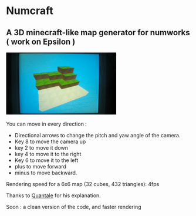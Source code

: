 # Numcraft
## A 3D minecraft-like map generator for numworks ( work on Epsilon ) 

<img src="src/WIN_20240616_23_59_28_Pro.jpg" alt="Sample app for Numworks Calculator" width="300">

You can move in every direction : 
* Directional arrows to change the pitch and yaw angle of the camera. 
* Key 8 to move the camera up
* key 2 to move it down
* key 4 to move it to the right
* Key 6 to move it to the left
* plus to move forward
* minus to move backward.
 
Rendering speed for a 6x6 map (32 cubes, 432 triangles): 4fps

Thanks to [Quantale](src/WIN_20240616_23_59_28_Pro.jpg) for his explanation.

Soon : a clean version of the code, and faster rendering
